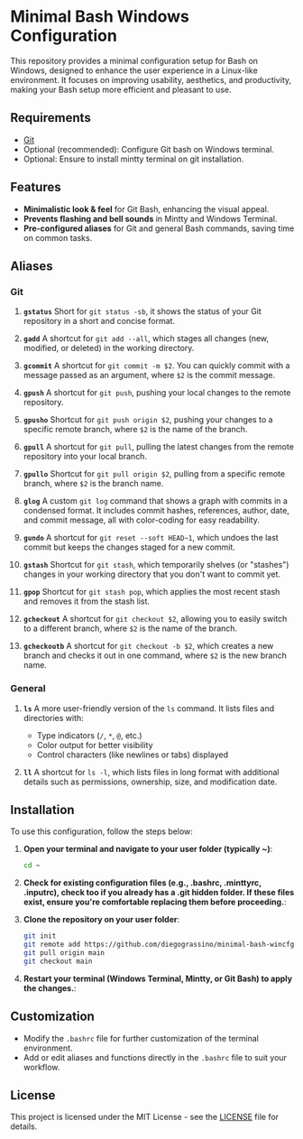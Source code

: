 # Minimal Bash Windows Configuration

This repository provides a minimal configuration setup for Bash on Windows, designed to enhance the user experience in a Linux-like environment. It focuses on improving usability, aesthetics, and productivity, making your Bash setup more efficient and pleasant to use.

## Requirements

- [Git](https://git-scm.com/downloads)
- Optional (recommended): Configure Git bash on Windows terminal.
- Optional: Ensure to install mintty terminal on git installation.

## Features

- **Minimalistic look & feel** for Git Bash, enhancing the visual appeal.
- **Prevents flashing and bell sounds** in Mintty and Windows Terminal.
- **Pre-configured aliases** for Git and general Bash commands, saving time on common tasks.

## Aliases

### Git

1. **`gstatus`**
   Short for `git status -sb`, it shows the status of your Git repository in a short and concise format.

2. **`gadd`**
   A shortcut for `git add --all`, which stages all changes (new, modified, or deleted) in the working directory.

3. **`gcommit`**
   A shortcut for `git commit -m $2`. You can quickly commit with a message passed as an argument, where `$2` is the commit message.

4. **`gpush`**
   A shortcut for `git push`, pushing your local changes to the remote repository.

5. **`gpusho`**
   Shortcut for `git push origin $2`, pushing your changes to a specific remote branch, where `$2` is the name of the branch.

6. **`gpull`**
   A shortcut for `git pull`, pulling the latest changes from the remote repository into your local branch.

7. **`gpullo`**
   Shortcut for `git pull origin $2`, pulling from a specific remote branch, where `$2` is the branch name.

8. **`glog`**
   A custom `git log` command that shows a graph with commits in a condensed format. It includes commit hashes, references, author, date, and commit message, all with color-coding for easy readability.

9. **`gundo`**
   A shortcut for `git reset --soft HEAD~1`, which undoes the last commit but keeps the changes staged for a new commit.

10. **`gstash`**
    Shortcut for `git stash`, which temporarily shelves (or "stashes") changes in your working directory that you don't want to commit yet.

11. **`gpop`**
    Shortcut for `git stash pop`, which applies the most recent stash and removes it from the stash list.

12. **`gcheckout`**
    A shortcut for `git checkout $2`, allowing you to easily switch to a different branch, where `$2` is the name of the branch.

13. **`gcheckoutb`**
    A shortcut for `git checkout -b $2`, which creates a new branch and checks it out in one command, where `$2` is the new branch name.

### General

1. **`ls`**
   A more user-friendly version of the `ls` command. It lists files and directories with:

   - Type indicators (`/`, `*`, `@`, etc.)
   - Color output for better visibility
   - Control characters (like newlines or tabs) displayed

2. **`ll`**
   A shortcut for `ls -l`, which lists files in long format with additional details such as permissions, ownership, size, and modification date.

## Installation

To use this configuration, follow the steps below:

1. **Open your terminal and navigate to your user folder (typically ~)**:

   ```bash
   cd ~
   ```

2. **Check for existing configuration files (e.g., .bashrc, .minttyrc, .inputrc), check too if you already has a .git hidden folder. If these files exist, ensure you're comfortable replacing them before proceeding.**:

3. **Clone the repository on your user folder**:

   ```bash
   git init
   git remote add https://github.com/diegograssino/minimal-bash-wincfg.git
   git pull origin main
   git checkout main
   ```

4. **Restart your terminal (Windows Terminal, Mintty, or Git Bash) to apply the changes.**:

## Customization

- Modify the `.bashrc` file for further customization of the terminal environment.
- Add or edit aliases and functions directly in the `.bashrc` file to suit your workflow.

## License

This project is licensed under the MIT License - see the [LICENSE](LICENSE) file for details.

